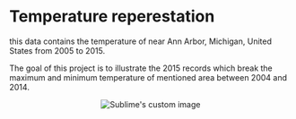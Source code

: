 # Temperature reperestation  
this data contains the temperature of near Ann Arbor, Michigan, United States from 2005 to 2015.  

The goal of this project is to illustrate the 2015 records which break the maximum and minimum temperature of mentioned area between 2004 and 2014.  

<p align="center">
  <img src="https://github.com/hamedmkazemi/Michigan_Tempt/blob/main/temp.jpg" alt="Sublime's custom image"/>
</p>  
